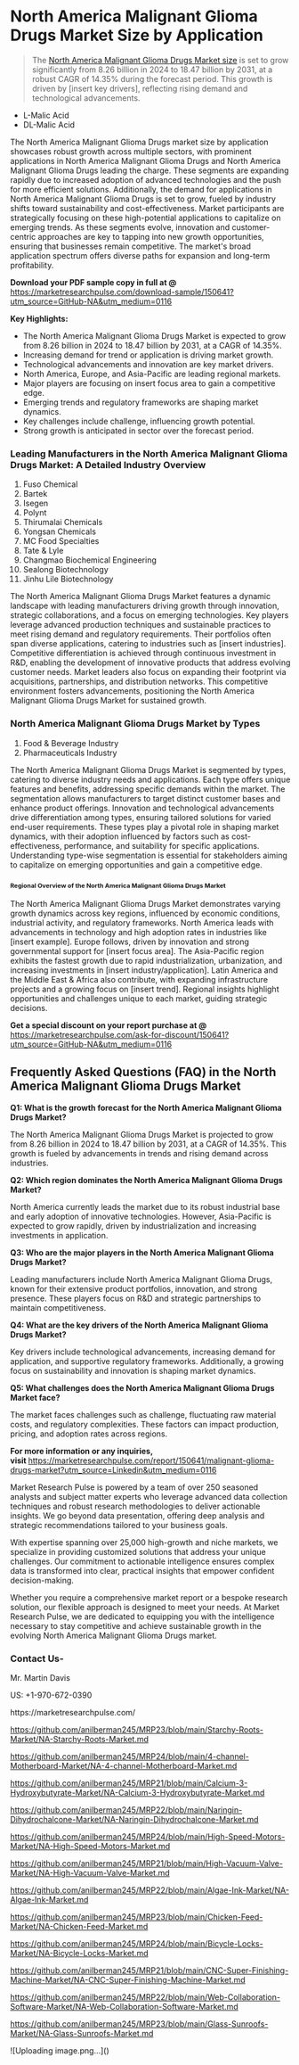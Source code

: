 <h1>North America Malignant Glioma Drugs Market&nbsp;Size by Application</h1><blockquote><p>The <a href="https://marketresearchpulse.com/download-sample/150641?utm_source=GitHub-NA&amp;utm_medium=0116">North America Malignant Glioma Drugs Market size</a> is set to grow significantly from 8.26 billion in 2024 to 18.47 billion by 2031, at a robust CAGR of 14.35% during the forecast period. This growth is driven by [insert key drivers], reflecting rising demand and technological advancements.</p></blockquote><ul><li>L-Malic Acid<li> DL-Malic Acid</li></ul><p>The North America Malignant Glioma Drugs market size by application showcases robust growth across multiple sectors, with prominent applications in North America Malignant Glioma Drugs and North America Malignant Glioma Drugs leading the charge. These segments are expanding rapidly due to increased adoption of advanced technologies and the push for more efficient solutions. Additionally, the demand for applications in North America Malignant Glioma Drugs is set to grow, fueled by industry shifts toward sustainability and cost-effectiveness. Market participants are strategically focusing on these high-potential applications to capitalize on emerging trends. As these segments evolve, innovation and customer-centric approaches are key to tapping into new growth opportunities, ensuring that businesses remain competitive. The market's broad application spectrum offers diverse paths for expansion and long-term profitability.</p><p><strong>Download your PDF sample copy in full at @ </strong><a href="https://marketresearchpulse.com/download-sample/150641?utm_source=GitHub-NA&amp;utm_medium=0116">https://marketresearchpulse.com/download-sample/150641?utm_source=GitHub-NA&amp;utm_medium=0116</a></p><p><strong>Key Highlights: </strong></p><ul><li>The North America Malignant Glioma Drugs Market is expected to grow from 8.26 billion in 2024 to 18.47 billion by 2031, at a CAGR of 14.35%.</li><li>Increasing demand for trend or application is driving market growth.</li><li>Technological advancements and innovation are key market drivers.</li><li>North America, Europe, and Asia-Pacific are leading regional markets.</li><li>Major players are focusing on insert focus area to gain a competitive edge.</li><li>Emerging trends and regulatory frameworks are shaping market dynamics.</li><li>Key challenges include challenge, influencing growth potential.</li><li>Strong growth is anticipated in sector over the forecast period.</li></ul><h3>Leading Manufacturers in the North America Malignant Glioma Drugs Market: A Detailed Industry Overview</h3><ol><li>Fuso Chemical</li><li>Bartek</li><li>Isegen</li><li>Polynt</li><li>Thirumalai Chemicals</li><li>Yongsan Chemicals</li><li>MC Food Specialties</li><li>Tate & Lyle</li><li>Changmao Biochemical Engineering</li><li>Sealong Biotechnology</li><li>Jinhu Lile Biotechnology</li></ol><div class="flex max-w-full flex-col flex-grow"><div class="min-h-8 text-message flex w-full flex-col items-end gap-2 whitespace-normal break-words [.text-message+&amp;]:mt-5" dir="auto" data-message-author-role="assistant" data-message-id="fd8432e4-4910-450d-b182-61b7bfb0a01f" data-message-model-slug="gpt-4o"><div class="flex w-full flex-col gap-1 empty:hidden first:pt-[3px]"><div class="markdown prose w-full break-words dark:prose-invert light"><p>The North America Malignant Glioma Drugs Market features a dynamic landscape with leading manufacturers driving growth through innovation, strategic collaborations, and a focus on emerging technologies. Key players leverage advanced production techniques and sustainable practices to meet rising demand and regulatory requirements. Their portfolios often span diverse applications, catering to industries such as [insert industries]. Competitive differentiation is achieved through continuous investment in R&amp;D, enabling the development of innovative products that address evolving customer needs. Market leaders also focus on expanding their footprint via acquisitions, partnerships, and distribution networks. This competitive environment fosters advancements, positioning the North America Malignant Glioma Drugs Market for sustained growth.</p></div></div></div></div><h3>North America Malignant Glioma Drugs Market by Types</h3><ol><li>Food & Beverage Industry<li> Pharmaceuticals Industry</li></ol><div class="flex max-w-full flex-col flex-grow"><div class="min-h-8 text-message flex w-full flex-col items-end gap-2 whitespace-normal break-words [.text-message+&amp;]:mt-5" dir="auto" data-message-author-role="assistant" data-message-id="084470be-0bb7-4664-bddf-5156b4f41249" data-message-model-slug="gpt-4o-mini"><div class="flex w-full flex-col gap-1 empty:hidden first:pt-[3px]"><div class="markdown prose w-full break-words dark:prose-invert light"><p>The North America Malignant Glioma Drugs Market is segmented by types, catering to diverse industry needs and applications. Each type offers unique features and benefits, addressing specific demands within the market. The segmentation allows manufacturers to target distinct customer bases and enhance product offerings. Innovation and technological advancements drive differentiation among types, ensuring tailored solutions for varied end-user requirements. These types play a pivotal role in shaping market dynamics, with their adoption influenced by factors such as cost-effectiveness, performance, and suitability for specific applications. Understanding type-wise segmentation is essential for stakeholders aiming to capitalize on emerging opportunities and gain a competitive edge.</p></div></div></div></div><h3><span style="font-size: 11px;">Regional Overview of the North America Malignant Glioma Drugs Market</span></h3><div class="flex max-w-full flex-col flex-grow"><div class="min-h-8 text-message flex w-full flex-col items-end gap-2 whitespace-normal break-words [.text-message+&amp;]:mt-5" dir="auto" data-message-author-role="assistant" data-message-id="e9038762-ce64-4e30-91c9-9bd413514231" data-message-model-slug="gpt-4o-mini"><div class="flex w-full flex-col gap-1 empty:hidden first:pt-[3px]"><div class="markdown prose w-full break-words dark:prose-invert light"><p>The North America Malignant Glioma Drugs Market demonstrates varying growth dynamics across key regions, influenced by economic conditions, industrial activity, and regulatory frameworks. North America leads with advancements in technology and high adoption rates in industries like [insert example]. Europe follows, driven by innovation and strong governmental support for [insert focus area]. The Asia-Pacific region exhibits the fastest growth due to rapid industrialization, urbanization, and increasing investments in [insert industry/application]. Latin America and the Middle East &amp; Africa also contribute, with expanding infrastructure projects and a growing focus on [insert trend]. Regional insights highlight opportunities and challenges unique to each market, guiding strategic decisions.</p></div></div></div></div><p><strong>Get a special discount on your report purchase at @ </strong><a href="https://marketresearchpulse.com/ask-for-discount/150641?utm_source=GitHub-NA&amp;utm_medium=0116">https://marketresearchpulse.com/ask-for-discount/150641?utm_source=GitHub-NA&amp;utm_medium=0116</a></p><h2>Frequently Asked Questions (FAQ) in the North America Malignant Glioma Drugs Market</h2><p><strong>Q1: What is the growth forecast for the North America Malignant Glioma Drugs Market?</strong></p><p>The North America Malignant Glioma Drugs Market is projected to grow from 8.26 billion in 2024 to 18.47 billion by 2031, at a CAGR of 14.35%. This growth is fueled by advancements in trends and rising demand across industries.</p><p><strong>Q2: Which region dominates the North America Malignant Glioma Drugs Market?</strong></p><p>North America currently leads the market due to its robust industrial base and early adoption of innovative technologies. However, Asia-Pacific is expected to grow rapidly, driven by industrialization and increasing investments in application.</p><p><strong>Q3: Who are the major players in the North America Malignant Glioma Drugs Market?</strong></p><p>Leading manufacturers include North America Malignant Glioma Drugs, known for their extensive product portfolios, innovation, and strong presence. These players focus on R&amp;D and strategic partnerships to maintain competitiveness.</p><p><strong>Q4: What are the key drivers of the North America Malignant Glioma Drugs Market?</strong></p><p>Key drivers include technological advancements, increasing demand for application, and supportive regulatory frameworks. Additionally, a growing focus on sustainability and innovation is shaping market dynamics.</p><p><strong>Q5: What challenges does the North America Malignant Glioma Drugs Market face?</strong></p><p>The market faces challenges such as challenge, fluctuating raw material costs, and regulatory complexities. These factors can impact production, pricing, and adoption rates across regions.</p><p><strong>For more information or any inquiries, visit&nbsp;</strong><a href="https://marketresearchpulse.com/report/150641/malignant-glioma-drugs-market?utm_source=Linkedin&utm_medium=0116">https://marketresearchpulse.com/report/150641/malignant-glioma-drugs-market?utm_source=Linkedin&utm_medium=0116</a></p><p>Market Research Pulse is powered by a team of over 250 seasoned analysts and subject matter experts who leverage advanced data collection techniques and robust research methodologies to deliver actionable insights. We go beyond data presentation, offering deep analysis and strategic recommendations tailored to your business goals.</p><p>With expertise spanning over 25,000 high-growth and niche markets, we specialize in providing customized solutions that address your unique challenges. Our commitment to actionable intelligence ensures complex data is transformed into clear, practical insights that empower confident decision-making.</p><p>Whether you require a comprehensive market report or a bespoke research solution, our flexible approach is designed to meet your needs. At Market Research Pulse, we are dedicated to equipping you with the intelligence necessary to stay competitive and achieve sustainable growth in the evolving North America Malignant Glioma Drugs market.</p><h3><strong>Contact Us-</strong></h3><p>Mr. Martin Davis</p><p>US: +1-970-672-0390</p><p>https://marketresearchpulse.com/</p><p><a href="https://github.com/anilberman245/MRP23/blob/main/Starchy-Roots-Market/NA-Starchy-Roots-Market.md">https://github.com/anilberman245/MRP23/blob/main/Starchy-Roots-Market/NA-Starchy-Roots-Market.md</a></p><p><a href="https://github.com/anilberman245/MRP24/blob/main/4-channel-Motherboard-Market/NA-4-channel-Motherboard-Market.md">https://github.com/anilberman245/MRP24/blob/main/4-channel-Motherboard-Market/NA-4-channel-Motherboard-Market.md</a></p><p><a href="https://github.com/anilberman245/MRP21/blob/main/Calcium-3-Hydroxybutyrate-Market/NA-Calcium-3-Hydroxybutyrate-Market.md">https://github.com/anilberman245/MRP21/blob/main/Calcium-3-Hydroxybutyrate-Market/NA-Calcium-3-Hydroxybutyrate-Market.md</a></p><p><a href="https://github.com/anilberman245/MRP22/blob/main/Naringin-Dihydrochalcone-Market/NA-Naringin-Dihydrochalcone-Market.md">https://github.com/anilberman245/MRP22/blob/main/Naringin-Dihydrochalcone-Market/NA-Naringin-Dihydrochalcone-Market.md</a></p><p><a href="https://github.com/anilberman245/MRP24/blob/main/High-Speed-Motors-Market/NA-High-Speed-Motors-Market.md">https://github.com/anilberman245/MRP24/blob/main/High-Speed-Motors-Market/NA-High-Speed-Motors-Market.md</a></p><p><a href="https://github.com/anilberman245/MRP21/blob/main/High-Vacuum-Valve-Market/NA-High-Vacuum-Valve-Market.md">https://github.com/anilberman245/MRP21/blob/main/High-Vacuum-Valve-Market/NA-High-Vacuum-Valve-Market.md</a></p><p><a href="https://github.com/anilberman245/MRP22/blob/main/Algae-Ink-Market/NA-Algae-Ink-Market.md">https://github.com/anilberman245/MRP22/blob/main/Algae-Ink-Market/NA-Algae-Ink-Market.md</a></p><p><a href="https://github.com/anilberman245/MRP23/blob/main/Chicken-Feed-Market/NA-Chicken-Feed-Market.md">https://github.com/anilberman245/MRP23/blob/main/Chicken-Feed-Market/NA-Chicken-Feed-Market.md</a></p><p><a href="https://github.com/anilberman245/MRP24/blob/main/Bicycle-Locks-Market/NA-Bicycle-Locks-Market.md">https://github.com/anilberman245/MRP24/blob/main/Bicycle-Locks-Market/NA-Bicycle-Locks-Market.md</a></p><p><a href="https://github.com/anilberman245/MRP21/blob/main/CNC-Super-Finishing-Machine-Market/NA-CNC-Super-Finishing-Machine-Market.md">https://github.com/anilberman245/MRP21/blob/main/CNC-Super-Finishing-Machine-Market/NA-CNC-Super-Finishing-Machine-Market.md</a></p><p><a href="https://github.com/anilberman245/MRP22/blob/main/Web-Collaboration-Software-Market/NA-Web-Collaboration-Software-Market.md">https://github.com/anilberman245/MRP22/blob/main/Web-Collaboration-Software-Market/NA-Web-Collaboration-Software-Market.md</a></p><p><a href="https://github.com/anilberman245/MRP23/blob/main/Glass-Sunroofs-Market/NA-Glass-Sunroofs-Market.md">https://github.com/anilberman245/MRP23/blob/main/Glass-Sunroofs-Market/NA-Glass-Sunroofs-Market.md</a></p>
![Uploading image.png…]()
